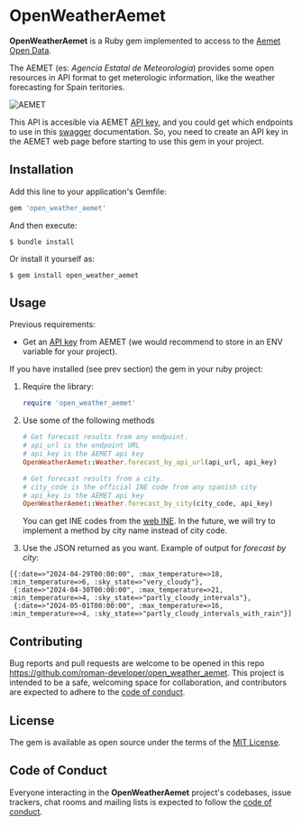 # OpenWeatherAemet

**OpenWeatherAemet** is a Ruby gem implemented to access to the [Aemet Open Data](https://opendata.aemet.es/centrodedescargas/inicio).

The AEMET (es: *Agencia Estatal de Meteorología*) provides some open resources in API format to get meterologic information, like the weather forecasting for Spain teritories.

![AEMET](https://i.ibb.co/t3mhrhH/quienes-somos.gif[/img])

This API is accesible via AEMET [API key](https://opendata.aemet.es/centrodedescargas/altaUsuario?), and you could get which endpoints to use in this [swagger](https://opendata.aemet.es/dist/index.html?) documentation. So, you need to create an API key in the AEMET web page before starting to use this gem in your project.

## Installation

Add this line to your application's Gemfile:

```ruby
gem 'open_weather_aemet'
```

And then execute:

    $ bundle install

Or install it yourself as:

    $ gem install open_weather_aemet

## Usage

Previous requirements:

- Get an [API key](https://opendata.aemet.es/centrodedescargas/altaUsuario?) from AEMET (we would recommend to store in an ENV variable for your project).

If you have installed (see prev section) the gem in your ruby project:

1. Require the library:
    
    ```ruby
    require 'open_weather_aemet'
    ```
    
2. Use some of the following methods
    
    ```ruby
    # Get forecast results from any endpoint.
    # api_url is the endpoint URL
    # api_key is the AEMET api key
    OpenWeatherAemet::Weather.forecast_by_api_url(api_url, api_key)
    
    # Get forecast results from a city.
    # city_code is the official INE code from any spanish city
    # api_key is the AEMET api key
    OpenWeatherAemet::Weather.forecast_by_city(city_code, api_key)
    ```

    You can get INE codes from the [web INE](https://www.ine.es/daco/daco42/codmun/codmun11/11codmunmapa.htm). In the future, we will try to implement a method by city name instead of city code.

    
3. Use the JSON returned as you want. Example of output for *forecast by city*:
```
[{:date=>"2024-04-29T00:00:00", :max_temperature=>18, :min_temperature=>6, :sky_state=>"very_cloudy"},
 {:date=>"2024-04-30T00:00:00", :max_temperature=>21, :min_temperature=>4, :sky_state=>"partly_cloudy_intervals"},
 {:date=>"2024-05-01T00:00:00", :max_temperature=>16, :min_temperature=>4, :sky_state=>"partly_cloudy_intervals_with_rain"}]
```

## Contributing

Bug reports and pull requests are welcome to be opened in this repo https://github.com/roman-developer/open_weather_aemet. This project is intended to be a safe, welcoming space for collaboration, and contributors are expected to adhere to the [code of conduct](https://github.com/[USERNAME]/open_weather_aemet/blob/main/CODE_OF_CONDUCT.md).

## License

The gem is available as open source under the terms of the [MIT License](https://opensource.org/licenses/MIT).

## Code of Conduct

Everyone interacting in the **OpenWeatherAemet** project's codebases, issue trackers, chat rooms and mailing lists is expected to follow the [code of conduct](https://github.com/[USERNAME]/open_weather_aemet/blob/main/CODE_OF_CONDUCT.md).
